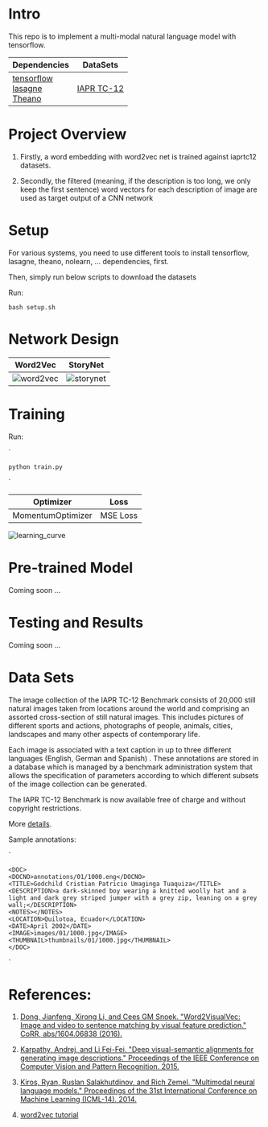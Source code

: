 # Intro

This repo is to implement a multi-modal natural language model with tensorflow.

|**Dependencies**             |  **DataSets**|
| --- | --- |
|[tensorflow](https://www.tensorflow.org) <br/>[lasagne](https://https://github.com/Lasagne/Lasagne) <br/>[Theano](https://github.com/Theano/Theano) |[IAPR TC-12](http://www.imageclef.org/photodata)|


# Project Overview

1. Firstly, a word embedding with word2vec net is trained against iaprtc12 datasets.

2. Secondly, the filtered (meaning, if the description is too long, we only keep the first sentence) word vectors for each description of image are used as target output of a CNN network

# Setup

For various systems, you need to use different tools to install tensorflow, lasagne, theano, nolearn, ... dependencies, first.

Then, simply run below scripts to download the datasets

Run:

`
    bash setup.sh
`


# Network Design

**Word2Vec**             |  **StoryNet**
:-------------------------:|:-------------------------:
![word2vec](https://www.tensorflow.org/images/softmax-nplm.png)|![storynet](https://user-images.githubusercontent.com/8921629/28401184-23dfdb4e-6ccd-11e7-8883-cf7749444d32.png)

# Training

Run:

`

    python train.py
`

**Optimizer**             |  **Loss**
:-------------------------:|:-------------------------:
MomentumOptimizer  | MSE Loss


![learning_curve](https://user-images.githubusercontent.com/8921629/28445982-bd35c1e6-6d7c-11e7-8100-cfdeee644167.png)

# Pre-trained Model

Coming soon ...

# Testing and Results

Coming soon ...

# Data Sets

The image collection of the IAPR TC-12 Benchmark consists of 20,000 still natural images taken from locations around the world and comprising an assorted cross-section of still natural images. This includes pictures of different sports and actions, photographs of people, animals, cities, landscapes and many other aspects of contemporary life.

Each image is associated with a text caption in up to three different languages (English, German and Spanish) . These annotations are stored in a database which is managed by a benchmark administration system that allows the specification of parameters according to which different subsets of the image collection can be generated.

The IAPR TC-12 Benchmark is now available free of charge and without copyright restrictions.

More [details](http://www.imageclef.org/photodata).

Sample annotations:

`

    <DOC>
    <DOCNO>annotations/01/1000.eng</DOCNO>
    <TITLE>Godchild Cristian Patricio Umaginga Tuaquiza</TITLE>
    <DESCRIPTION>a dark-skinned boy wearing a knitted woolly hat and a light and dark grey striped jumper with a grey zip, leaning on a grey wall;</DESCRIPTION>
    <NOTES></NOTES>
    <LOCATION>Quilotoa, Ecuador</LOCATION>
    <DATE>April 2002</DATE>
    <IMAGE>images/01/1000.jpg</IMAGE>
    <THUMBNAIL>thumbnails/01/1000.jpg</THUMBNAIL>
    </DOC>

`


# References:

1. [Dong, Jianfeng, Xirong Li, and Cees GM Snoek. "Word2VisualVec: Image and video to sentence matching by visual feature prediction." CoRR, abs/1604.06838 (2016).](https://arxiv.org/pdf/1604.06838.pdf)

2. [Karpathy, Andrej, and Li Fei-Fei. "Deep visual-semantic alignments for generating image descriptions." Proceedings of the IEEE Conference on Computer Vision and Pattern Recognition. 2015.](https://cs.stanford.edu/people/karpathy/cvpr2015.pdf)

3. [Kiros, Ryan, Ruslan Salakhutdinov, and Rich Zemel. "Multimodal neural language models." Proceedings of the 31st International Conference on Machine Learning (ICML-14). 2014.](http://proceedings.mlr.press/v32/kiros14.pdf)

4. [word2vec tutorial](http://mccormickml.com/2016/04/19/word2vec-tutorial-the-skip-gram-model/)

